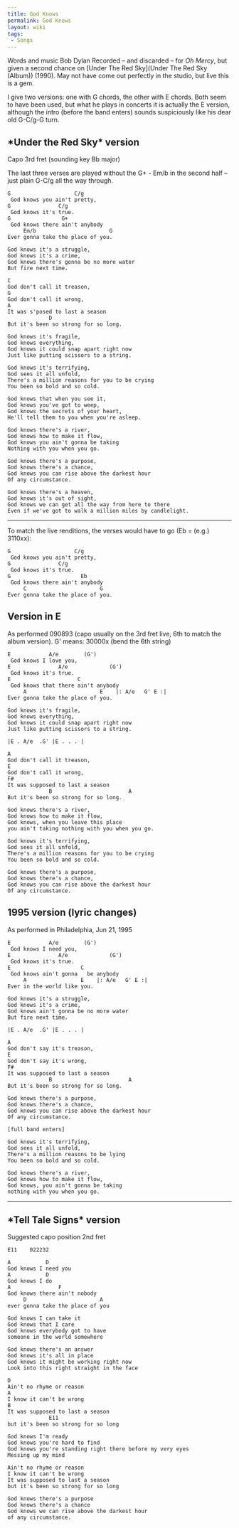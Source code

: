 ```yaml
---
title: God Knows
permalink: God Knows
layout: wiki
tags:
 - Songs
---
```


Words and music Bob Dylan
Recorded – and discarded – for *Oh Mercy*, but given a second chance on
[Under The Red Sky](Under The Red Sky (Album)) (1990).
May not have come out perfectly in the studio, but live this is a gem.

I give two versions: one with G chords, the other with E chords. Both
seem to have been used, but what he plays in concerts it is actually the
E version, although the intro (before the band enters) sounds
suspiciously like his dear old G-C/g-G turn.

<h2 class="songversion">
*Under the Red Sky* version

</h2>
Capo 3rd fret (sounding key Bb major)

The last three verses are played without the G+ - Em/b in the second
half – just plain G-C/g all the way through.

    G                    C/g
     God knows you ain't pretty,
    G               C/g
     God knows it's true.
    G                G+
     God knows there ain't anybody
         Em/b                       G
    Ever gonna take the place of you.

    God knows it's a struggle,
    God knows it's a crime,
    God knows there's gonna be no more water
    But fire next time.

    C
    God don't call it treason,
    G
    God don't call it wrong,
    A
    It was s'posed to last a season
                 D
    But it's been so strong for so long.

    God knows it's fragile,
    God knows everything,
    God knows it could snap apart right now
    Just like putting scissors to a string.

    God knows it's terrifying,
    God sees it all unfold,
    There's a million reasons for you to be crying
    You been so bold and so cold.

    God knows that when you see it,
    God knows you've got to weep,
    God knows the secrets of your heart,
    He'll tell them to you when you're asleep.

    God knows there's a river,
    God knows how to make it flow,
    God knows you ain't gonna be taking
    Nothing with you when you go.

    God knows there's a purpose,
    God knows there's a chance,
    God knows you can rise above the darkest hour
    Of any circumstance.

    God knows there's a heaven,
    God knows it's out of sight,
    God knows we can get all the way from here to there
    Even if we've got to walk a million miles by candlelight.

* * * * *

To match the live renditions, the verses would have to go (Eb = (e.g.)
3110xx):

    G                    C/g
     God knows you ain't pretty,
    G               C/g
     God knows it's true.
    G                      Eb
     God knows there ain't anybody
         C                       G
    Ever gonna take the place of you.

<h2 class="songversion">
Version in E

</h2>
As performed 090893 (capo usually on the 3rd fret live, 6th to match the
album version).  
G' means: 30000x (bend the 6th string)

    E            A/e        (G')
     God knows I love you,
    E               A/e             (G')
     God knows it's true.
    E                     C
     God knows that there ain't anybody
         A                       E    |: A/e   G' E :|
    Ever gonna take the place of you.

    God knows it's fragile,
    God knows everything,
    God knows it could snap apart right now
    Just like putting scissors to a string.

    |E . A/e  .G' |E . . . |

    A
    God don't call it treason,
    E
    God don't call it wrong,
    F#
    It was supposed to last a season
                 B                        A
    But it's been so strong for so long.

    God knows there's a river,
    God knows how to make it flow,
    God knows, when you leave this place
    you ain't taking nothing with you when you go.

    God knows it's terrifying,
    God sees it all unfold,
    There's a million reasons for you to be crying
    You been so bold and so cold.

    God knows there's a purpose,
    God knows there's a chance,
    God knows you can rise above the darkest hour
    Of any circumstance.

<h2 class="songversion">
1995 version (lyric changes)

</h2>
As performed in Philadelphia, Jun 21, 1995

    E            A/e        (G')
     God knows I need you,
    E               A/e             (G')
     God knows it's true.
    E                      C
     God knows ain't gonna   be anybody
         A                 E    |: A/e   G' E :|
    Ever in the world like you.

    God knows it's a struggle,
    God knows it's a crime,
    God knows ain't gonna be no more water
    But fire next time.

    |E . A/e  .G' |E . . . |

    A
    God don't say it's treason,
    E
    God don't say it's wrong,
    F#
    It was supposed to last a season
                 B                        A
    But it's been so strong for so long.

    God knows there's a purpose,
    God knows there's a chance,
    God knows you can rise above the darkest hour
    Of any circumstance.

    [full band enters]

    God knows it's terrifying,
    God sees it all unfold,
    There's a million reasons to be lying
    You been so bold and so cold.

    God knows there's a river,
    God knows how to make it flow,
    God knows, you ain't gonna be taking
    nothing with you when you go.

* * * * *

<span id="telltale"></span>

<h2 class="songversion">
*Tell Tale Signs* version

</h2>
Suggested capo position 2nd fret

    E11    022232

    A           D
    God knows I need you
    A           D
    God knows I do
    A               F
    God knows there ain't nobody
         D                       A
    ever gonna take the place of you

    God knows I can take it
    God knows that I care
    God knows everybody got to have
    someone in the world somewhere

    God knows there's an answer
    God knows it's all in place
    God knows it might be working right now
    Look into this right straight in the face

    D
    Ain't no rhyme or reason
    A
    I know it can't be wrong
    B
    It was supposed to last a season
                 E11
    but it's been so strong for so long

    God knows I'm ready
    God knows you're hard to find
    God knows you're standing right there before my very eyes
    Messing up my mind

    Ain't no rhyme or reason
    I know it can't be wrong
    It was supposed to last a season
    but it's been so strong for so long

    God knows there's a purpose
    God knows there's a chance
    God knows we can rise above the darkest hour
    of any circumstance.
